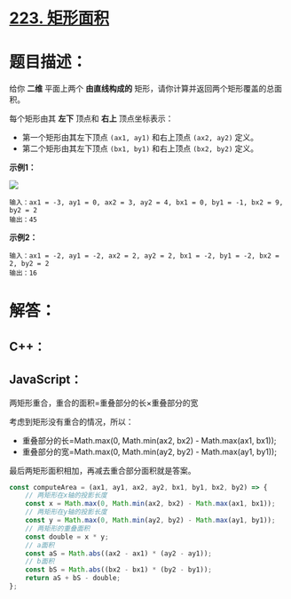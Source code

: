 # [223. 矩形面积](https://leetcode-cn.com/problems/rectangle-area/)

# 题目描述：

给你 **二维** 平面上两个 **由直线构成的** 矩形，请你计算并返回两个矩形覆盖的总面积。

每个矩形由其 **左下** 顶点和 **右上** 顶点坐标表示：

- 第一个矩形由其左下顶点 `(ax1, ay1)` 和右上顶点 `(ax2, ay2)` 定义。
- 第二个矩形由其左下顶点 `(bx1, by1)` 和右上顶点 `(bx2, by2)` 定义。



**示例1：**

![](https://assets.leetcode.com/uploads/2021/05/08/rectangle-plane.png)

```
输入：ax1 = -3, ay1 = 0, ax2 = 3, ay2 = 4, bx1 = 0, by1 = -1, bx2 = 9, by2 = 2
输出：45
```

**示例2：**

```
输入：ax1 = -2, ay1 = -2, ax2 = 2, ay2 = 2, bx1 = -2, by1 = -2, bx2 = 2, by2 = 2
输出：16
```



# 解答：

## C++：



## JavaScript：

两矩形重合，重合的面积=重叠部分的长×重叠部分的宽

考虑到矩形没有重合的情况，所以：

- 重叠部分的长=Math.max(0, Math.min(ax2, bx2) - Math.max(ax1, bx1));
- 重叠部分的宽=Math.max(0, Math.min(ay2, by2) - Math.max(ay1, by1));

最后两矩形面积相加，再减去重合部分面积就是答案。

```javascript
const computeArea = (ax1, ay1, ax2, ay2, bx1, by1, bx2, by2) => {
    // 两矩形在x轴的投影长度
    const x = Math.max(0, Math.min(ax2, bx2) - Math.max(ax1, bx1));
    // 两矩形在y轴的投影长度
    const y = Math.max(0, Math.min(ay2, by2) - Math.max(ay1, by1));
    // 两矩形的重叠面积
    const double = x * y;
    // a面积
    const aS = Math.abs((ax2 - ax1) * (ay2 - ay1));
    // b面积
    const bS = Math.abs((bx2 - bx1) * (by2 - by1));
    return aS + bS - double;
};
```
